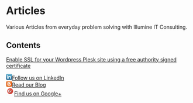 # Articles
Various Articles from everyday problem solving with Illumine IT Consulting.


## Contents

[Enable SSL for your Wordpress Plesk site using a free authority signed certificate](Enable-SSL-for-your-Wordpress-Plesk-site-using-a-free-authority-signed-certificate/Enable-SSL-for-your-Wordpress-Plesk-site-using-a-free-authority-signed-certificate.md)

![LinkedIN](img/linkedin.png)[Follow us on LinkedIn](https://www.linkedin.com/company/illumine-it-consulting/)      
![Blogspot](img/blogspot.png)[Read our Blog](https://illumineconsulting.blogspot.com/)                           
![Google+](img/gplus.png)[Find us on Google+](https://plus.google.com/+IllumineGr1/)             



 
